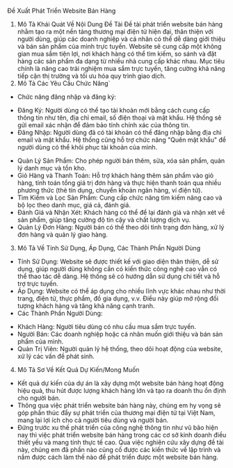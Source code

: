 Đề Xuất Phát Triển Website Bán Hàng
1. Mô Tả Khái Quát Về Nội Dung Đề Tài
Đề tài phát triển website bán hàng nhằm tạo ra một nền tảng thương mại điện tử hiện đại, thân thiện với người dùng, giúp các doanh nghiệp và cá nhân có thể dễ dàng giới thiệu và bán sản phẩm của mình trực tuyến. Website sẽ cung cấp một không gian mua sắm tiện lợi, nơi khách hàng có thể tìm kiếm, so sánh và đặt hàng các sản phẩm đa dạng từ nhiều nhà cung cấp khác nhau. Mục tiêu chính là nâng cao trải nghiệm mua sắm trực tuyến, tăng cường khả năng tiếp cận thị trường và tối ưu hóa quy trình giao dịch.
2. Mô Tả Các Yêu Cầu Chức Năng`
-	Chức năng đăng nhập và đăng ký:
+ Đăng Ký: Người dùng có thể tạo tài khoản mới bằng cách cung cấp thông tin như tên, địa chỉ email, số điện thoại và mật khẩu. Hệ thống sẽ gửi email xác nhận để đảm bảo tính chính xác của thông tin.
+ Đăng Nhập: Người dùng đã có tài khoản có thể đăng nhập bằng địa chỉ email và mật khẩu. Hệ thống cũng hỗ trợ chức năng "Quên mật khẩu" để người dùng có thể khôi phục tài khoản của mình.
-	Quản Lý Sản Phẩm: Cho phép người bán thêm, sửa, xóa sản phẩm, quản lý danh mục và tồn kho.
-	Giỏ Hàng và Thanh Toán: Hỗ trợ khách hàng thêm sản phẩm vào giỏ hàng, tính toán tổng giá trị đơn hàng và thực hiện thanh toán qua nhiều phương thức (thẻ tín dụng, chuyển khoản ngân hàng, ví điện tử).
-	Tìm Kiếm và Lọc Sản Phẩm: Cung cấp chức năng tìm kiếm nâng cao và bộ lọc theo danh mục, giá cả, đánh giá.
-	Đánh Giá và Nhận Xét: Khách hàng có thể để lại đánh giá và nhận xét về sản phẩm, giúp tăng cường độ tin cậy và chất lượng dịch vụ.
-	Quản Lý Đơn Hàng: Người bán có thể theo dõi tình trạng đơn hàng, xử lý đơn hàng và quản lý giao hàng.
3. Mô Tả Về Tính Sử Dụng, Áp Dụng, Các Thành Phần Người Dùng
-	Tính Sử Dụng: Website sẽ được thiết kế với giao diện thân thiện, dễ sử dụng, giúp người dùng không cần có kiến thức công nghệ cao vẫn có thể thao tác dễ dàng. Hệ thống sẽ có hướng dẫn sử dụng chi tiết và hỗ trợ trực tuyến.
-	Áp Dụng: Website có thể áp dụng cho nhiều lĩnh vực khác nhau như thời trang, điện tử, thực phẩm, đồ gia dụng, v.v. Điều này giúp mở rộng đối tượng khách hàng và tăng khả năng cạnh tranh.
-	Các Thành Phần Người Dùng:
+ Khách Hàng: Người tiêu dùng có nhu cầu mua sắm trực tuyến.
+ Người Bán: Các doanh nghiệp hoặc cá nhân muốn giới thiệu và bán sản phẩm của mình.
+ Quản Trị Viên: Người quản lý hệ thống, theo dõi hoạt động của website, xử lý các vấn đề phát sinh.
4. Mô Tả Sơ Về Kết Quả Dự Kiến/Mong Muốn
-	Kết quả dự kiến của dự án là xây dựng một website bán hàng hoạt động hiệu quả, thu hút được lượng khách hàng lớn và tạo ra doanh thu ổn định cho người bán. 
-	Thông qua việc phát triển website bán hàng này, chúng em hy vọng sẽ góp phần thúc đẩy sự phát triển của thương mại điện tử tại Việt Nam, mang lại lợi ích cho cả người tiêu dùng và người bán.
-	Đứng trước xu thế phát triển của công nghệ thông tin như vũ bão hiện nay thì việc phát triển website bán hàng  trong các cơ sở kinh doanh điều thiết yếu và mang tính thực tế cao. Qua việc nghiên cứu xây dựng đề tài này, chúng em đã phần nào củng cố được các kiến thức về lập trình và nắm được cách làm thế nào để phát triển được một website bán hàng. 


